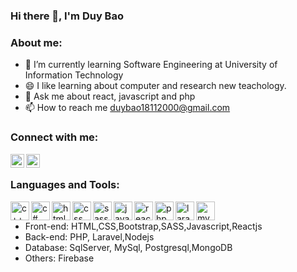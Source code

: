 ### Hi there 👋, I'm Duy Bao


### About me:

- 🌱 I’m currently learning Software Engineering at University of Information Technology
- 😄 I like learning about computer and research new teachology.
- 💬 Ask me about react, javascript and php
- 📫 How to reach me duybao18112000@gmail.com

### Connect with me:
[<img align="left" alt="linkedin" width="22px" src="https://play-lh.googleusercontent.com/kMofEFLjobZy_bCuaiDogzBcUT-dz3BBbOrIEjJ-hqOabjK8ieuevGe6wlTD15QzOqw" />][linkedin]

[<img align="left" alt="facebook" width="22px" src="https://www.facebook.com/images/fb_icon_325x325.png" />][facebook]

<br />

### Languages and Tools:
<img align="left" alt="c++" width="30px" src="https://upload.wikimedia.org/wikipedia/commons/thumb/1/18/ISO_C%2B%2B_Logo.svg/150px-ISO_C%2B%2B_Logo.svg.png" />

<img align="left" alt="c#" width="30px" src="https://cdn.blob.lionpham.com/uploads/2016/08/c-Sharp.png" />

<img align="left" alt="html" width="30px" src="https://upload.wikimedia.org/wikipedia/commons/thumb/8/80/HTML5_logo_resized.svg/1200px-HTML5_logo_resized.svg.png" />

<img align="left" alt="css" width="30px" src="https://upload.wikimedia.org/wikipedia/commons/thumb/d/d5/CSS3_logo_and_wordmark.svg/1200px-CSS3_logo_and_wordmark.svg.png" />

<img align="left" alt="sass" width="30px" src="https://upload.wikimedia.org/wikipedia/commons/thumb/9/96/Sass_Logo_Color.svg/1200px-Sass_Logo_Color.svg.png" />

<img align="left" alt="javascript" width="30px" src="https://techvccloud.mediacdn.vn/2018/11/23/js-15429579443112042672363-crop-1542957949936317424252.png" />

<img align="left" alt="reactjs" width="30px" src="https://codelearn.io/Upload/Blog/react-js-co-ban-phan-1-63738082145.3856.jpg" />

<img align="left" alt="php" width="30px" src="https://upload.wikimedia.org/wikipedia/vi/thumb/2/27/PHP-logo.svg/1200px-PHP-logo.svg.png" />

<img align="left" alt="laravel" width="30px" src="https://cms-assets.tutsplus.com/uploads/users/769/posts/25334/preview_image/get-started-with-laravel-6-400x277.png" />

<img align="left" alt="mysql" width="30px" src="https://techvccloud.mediacdn.vn/2020/9/17/mysql-1-1600340047538868003500-crop-160034079526453914971.png" />


<br />

* Front-end: HTML,CSS,Bootstrap,SASS,Javascript,Reactjs
* Back-end: PHP, Laravel,Nodejs
* Database: SqlServer, MySql, Postgresql,MongoDB
* Others: Firebase 

[linkedin]: https://www.linkedin.com/in/duy-b%E1%BA%A3o-9211a8216/
[facebook]: https://www.facebook.com/profile.php?id=100022065936430

